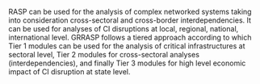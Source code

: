 RASP can be used for the analysis of complex networked systems taking into consideration cross-sectoral and cross-border interdependencies. It can be used for analyses of CI disruptions at local, regional, national, international level. GRRASP follows a tiered approach according to which Tier 1 modules can be used for the analysis of critical infrastructures at sectoral level, Tier 2 modules for cross-sectoral analyses (interdependencies), and finally Tier 3 modules for high level economic impact of CI disruption at state level.
